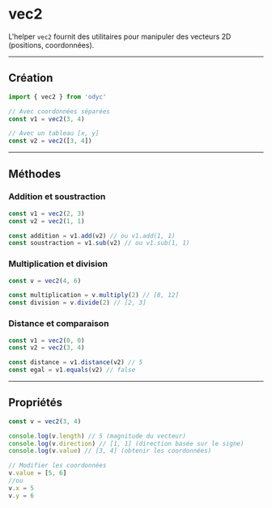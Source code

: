 <script>
import Aside from '../../../lib/ui/Doc/Aside.svelte'
import Emoji from '../../../lib/ui/Doc/Emoji.svelte'
</script>

# <Emoji src="📐" /> vec2

L'helper `vec2` fournit des utilitaires pour manipuler des vecteurs 2D (positions, coordonnées).

---

## <Emoji src="⚡" /> Création

```js
import { vec2 } from 'odyc'

// Avec coordonnées séparées
const v1 = vec2(3, 4)

// Avec un tableau [x, y]
const v2 = vec2([3, 4])
```

---

## <Emoji src="🔧" /> Méthodes

### Addition et soustraction

```js
const v1 = vec2(2, 3)
const v2 = vec2(1, 1)

const addition = v1.add(v2) // ou v1.add(1, 1)
const soustraction = v1.sub(v2) // ou v1.sub(1, 1)
```

### Multiplication et division

```js
const v = vec2(4, 6)

const multiplication = v.multiply(2) // [8, 12]
const division = v.divide(2) // [2, 3]
```

### Distance et comparaison

```js
const v1 = vec2(0, 0)
const v2 = vec2(3, 4)

const distance = v1.distance(v2) // 5
const egal = v1.equals(v2) // false
```

---

## <Emoji src="📊" /> Propriétés

```js
const v = vec2(3, 4)

console.log(v.length) // 5 (magnitude du vecteur)
console.log(v.direction) // [1, 1] (direction basée sur le signe)
console.log(v.value) // [3, 4] (obtenir les coordonnées)

// Modifier les coordonnées
v.value = [5, 6]
//ou
v.x = 5
v.y = 6
```

